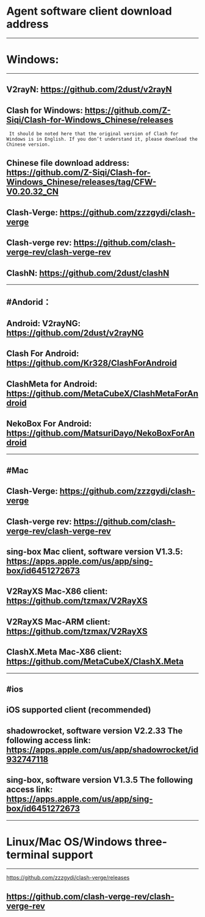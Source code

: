 # Agent software client download address
----------------------------------------
# Windows:
----------------------------------------
## V2rayN: https://github.com/2dust/v2rayN

## Clash for Windows: https://github.com/Z-Siqi/Clash-for-Windows_Chinese/releases

     It should be noted here that the original version of Clash for Windows is in English. If you don’t understand it, please download the Chinese version.

## Chinese file download address: https://github.com/Z-Siqi/Clash-for-Windows_Chinese/releases/tag/CFW-V0.20.32_CN

## Clash-Verge: https://github.com/zzzgydi/clash-verge

## Clash-verge rev: https://github.com/clash-verge-rev/clash-verge-rev

## ClashN: https://github.com/2dust/clashN
----------------------------------------
#Andorid：
----------------------------------------
## Android: V2rayNG: https://github.com/2dust/v2rayNG

## Clash For Android: https://github.com/Kr328/ClashForAndroid

## ClashMeta for Android: https://github.com/MetaCubeX/ClashMetaForAndroid

## NekoBox For Android: https://github.com/MatsuriDayo/NekoBoxForAndroid
----------------------------------------
#Mac
----------------------------------------
## Clash-Verge: https://github.com/zzzgydi/clash-verge

## Clash-verge rev: https://github.com/clash-verge-rev/clash-verge-rev

## sing-box Mac client, software version V1.3.5: https://apps.apple.com/us/app/sing-box/id6451272673

## V2RayXS Mac-X86 client: https://github.com/tzmax/V2RayXS

## V2RayXS Mac-ARM client: https://github.com/tzmax/V2RayXS

## ClashX.Meta Mac-X86 client: https://github.com/MetaCubeX/ClashX.Meta
----------------------------------------
#ios
----------------------------------------
iOS supported client (recommended)
----------------------------------------
## shadowrocket, software version V2.2.33 The following access link: https://apps.apple.com/us/app/shadowrocket/id932747118

## sing-box, software version V1.3.5 The following access link: https://apps.apple.com/us/app/sing-box/id6451272673
----------------------------------------
# Linux/Mac OS/Windows three-terminal support
----------------------------------------
https://github.com/zzzgydi/clash-verge/releases

https://github.com/clash-verge-rev/clash-verge-rev
----------------------------------------
